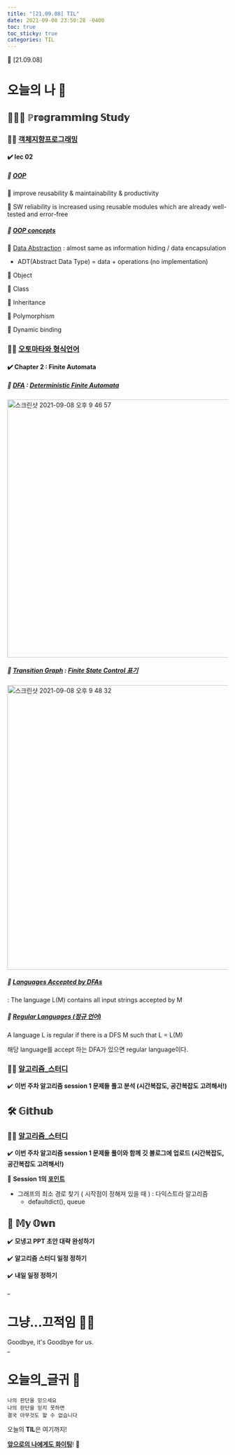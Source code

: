 ```yaml
---
title: "[21.09.08] TIL"
date: 2021-09-08 23:50:28 -0400
toc: true
toc_sticky: true
categories: TIL
---
```



📝 [21.09.08]

# 오늘의 나 💭

## 👩🏻‍💻 ℙ𝕣𝕠𝕘𝕣𝕒𝕞𝕞𝕚𝕟𝕘 𝕊𝕥𝕦𝕕𝕪   

### ☝🏻 <u>객체지향프로그래밍</u>

#### ✔️ **lec 02**

##### 📑 **<u>OOP</u>**   

📌 improve reusability & maintainability & productivity

📌 SW reliability is increased using reusable modules which are already well-tested and error-free   

##### 📑 **<u>OOP concepts</u>** 

📌 <u>Data Abstraction</u> : almost same as information hiding / data encapsulation

- ADT(Abstract Data Type) = data + operations (no implementation)     

📌 Object   

📌 Class   

📌 Inheritance

📌 Polymorphism

📌 Dynamic binding  


### ☝🏻 <u>오토마타와 형식언어</u>

#### ✔️ **Chapter 2 : Finite Automata**

##### 📑 **<u>DFA</u> : <u>Deterministic Finite Automata</u>**   

<img width="588" alt="스크린샷 2021-09-08 오후 9 46 57" src="https://user-images.githubusercontent.com/63195670/132511813-5d0393ea-2fa5-4a82-97ec-e1c98a585549.png">

##### 📑 **<u>Transition Graph</u> : <u>Finite State Control 표기</u>** 

<img width="649" alt="스크린샷 2021-09-08 오후 9 48 32" src="https://user-images.githubusercontent.com/63195670/132512021-6537ea5e-4264-460f-b9e6-57dcffa19e48.png">  

##### 📑 **<u>Languages Accepted by DFAs</u>** 

: The language L(M) contains all input strings accepted by M

##### 📑 **<u>Regular Languages (정규 언어)</u>** 

A language L is regular if there is a DFS M such that L = L(M)     

해당 language를 accept 하는 DFA가 있으면 regular language이다.         


### ☝🏻 <u>알고리즘_스터디</u>

✔️ **이번 주차 알고리즘 session 1 문제들 풀고 분석 (시간복잡도, 공간복잡도 고려해서!)** 

    

## 🛠️ 𝔾𝕚𝕥𝕙𝕦𝕓  	

### ☝🏻 <u>알고리즘_스터디</u>

✔️ **이번 주차 알고리즘 session 1 문제들 풀이와 함께 깃 블로그에 업로드 (시간복잡도, 공간복잡도 고려해서!)** 

<div class="notice--primary" markdown="1">
🌟 <strong>Session 1의 <u>포인트</u></strong>    

 - 그래프의 최소 경로 찾기 ( 시작점이 정해져 있을 때 ) : 다익스트라 알고리즘   
 	- defaultdict(), queue 
     
</div> 



## 🌝 𝕄𝕪 𝕆𝕨𝕟    

✔️ **모냉고 PPT 초안 대략 완성하기**  

✔️ **알고리즘 스터디 일정 정하기**  

✔️ **내일 일정 정하기**                

_
  
# 그냥...끄적임 ✍🏻

Goodbye, it's Goodbye for us.           
_

# 오늘의_글귀 📄

	나의 판단을 믿으세요
	나의 판단을 믿지 못하면
	결국 아무것도 할 수 없습니다


<div class="notice--primary" markdown="1">
오늘의 <strong>TIL</strong>은 여기까지!     
      
<strong><u>앞으로의 나에게도 화이팅</u></strong>! 🌸 
</div>
